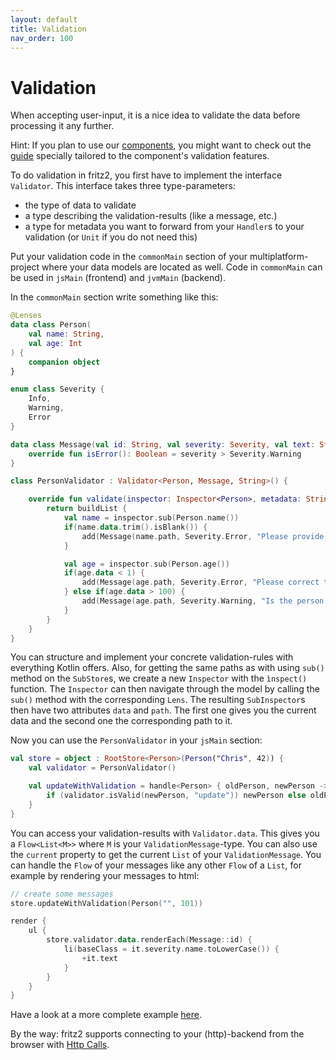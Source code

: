 ```yaml
---
layout: default
title: Validation
nav_order: 100
---
```

# Validation

When accepting user-input, it is a nice idea to validate the data before processing it any further.

Hint: If you plan to use our [components](ComponentLibrary.html), you might want to check out the
[guide](https://components.fritz2.dev/#FormControl) specially tailored to the component's validation features.

To do validation in fritz2, you first have to implement the interface `Validator`. 
This interface takes three type-parameters:
* the type of data to validate
* a type describing the validation-results (like a message, etc.)
* a type for metadata you want to forward from your `Handler`s to your validation (or `Unit` if you do not need this)

Put your validation code in the `commonMain` section of your multiplatform-project where your data models
are located as well. Code in `commonMain` can be used in `jsMain` (frontend) and `jvmMain` (backend). 

In the `commonMain` section write something like this:
```kotlin
@Lenses
data class Person(
    val name: String,
    val age: Int
) {
    companion object
}

enum class Severity {
    Info,
    Warning,
    Error
}

data class Message(val id: String, val severity: Severity, val text: String): ValidationMessage {
    override fun isError(): Boolean = severity > Severity.Warning
}

class PersonValidator : Validator<Person, Message, String>() {

    override fun validate(inspector: Inspector<Person>, metadata: String): List<Message> {
        return buildList {
            val name = inspector.sub(Person.name())
            if(name.data.trim().isBlank()) {
                add(Message(name.path, Severity.Error, "Please provide a name"))
            }

            val age = inspector.sub(Person.age())
            if(age.data < 1) {
                add(Message(age.path, Severity.Error, "Please correct the age"))
            } else if(age.data > 100) {
                add(Message(age.path, Severity.Warning, "Is the person really older then 100 years‽"))
            }
        }
    }
}
```
You can structure and implement your concrete validation-rules with everything Kotlin offers. 
Also, for getting the same paths as with using `sub()` method on the `SubStore`s, we create a new `Inspector` with the
`ìnspect()` function. The `Inspector` can then navigate through the model by calling the `sub()` method with the corresponding `Lens`.
The resulting `SubInspector`s then have two attributes `data` and `path`. The first one gives you the current data and 
the second one the corresponding path to it.

Now you can use the `PersonValidator` in your `jsMain` section:

```kotlin
val store = object : RootStore<Person>(Person("Chris", 42)) {
    val validator = PersonValidator()

    val updateWithValidation = handle<Person> { oldPerson, newPerson ->
        if (validator.isValid(newPerson, "update")) newPerson else oldPerson
    }
}
```

You can access your validation-results with `Validator.data`. 
This gives you a `Flow<List<M>>` where `M` is your `ValidationMessage`-type. 
You can also use the `current` property to get the current `List` of your `ValidationMessage`.
You can handle the `Flow` of your messages like any other `Flow` of a `List`, 
for example by rendering your messages to html:

```kotlin
// create some messages
store.updateWithValidation(Person("", 101))

render {
    ul {
        store.validator.data.renderEach(Message::id) {
            li(baseClass = it.severity.name.toLowerCase()) {
                +it.text
            }
        }
    }
}
```

Have a look at a more complete example [here](https://examples.fritz2.dev/validation/build/distributions/index.html).

By the way: fritz2 supports connecting to your (http)-backend from the browser with [Http Calls](HttpCalls.html).
